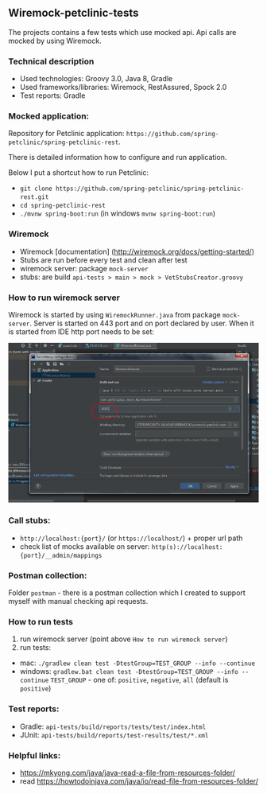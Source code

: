 ## Wiremock-petclinic-tests

The projects contains a few tests which use mocked api. Api calls are mocked by using Wiremock.

### Technical description

- Used technologies: Groovy 3.0, Java 8, Gradle
- Used frameworks/libraries: Wiremock, RestAssured, Spock 2.0
- Test reports: Gradle

### Mocked application:

Repository for Petclinic application:
`https://github.com/spring-petclinic/spring-petclinic-rest`.

There is detailed information how to configure and run application.

Below I put a shortcut how to run Petclinic:

- `git clone https://github.com/spring-petclinic/spring-petclinic-rest.git`
- `cd spring-petclinic-rest`
- `./mvnw spring-boot:run` (in windows `mvnw spring-boot:run`)

### Wiremock

- Wiremock [documentation] (http://wiremock.org/docs/getting-started/)
- Stubs are run before every test and clean after test
- wiremock server: package `mock-server`
- stubs: are build `api-tests > main > mock > VetStubsCreator.groovy`

### How to run wiremock server

Wiremock is started by using `WiremockRunner.java` from package `mock-server`. Server is started on 443 port and on port
declared by user. When it is started from IDE http port needs to be set:

![Alt text](files/wiremock_start.PNG?raw=true "IDE configuration")

### Call stubs:

- `http://localhost:{port}/` (or `https://localhost/`) + proper url path
- check list of mocks available on server: `http(s)://localhost:{port}/__admin/mappings`

### Postman collection:

Folder `postman` - there is a postman collection which I created to support myself with manual checking api requests.

### How to run tests

1. run wiremock server (point above `How to run wiremock server`)
1. run tests:

- mac: `./gradlew clean test -DtestGroup=TEST_GROUP --info --continue`
- windows: `gradlew.bat clean test -DtestGroup=TEST_GROUP --info --continue`
  `TEST_GROUP` - one of: `positive`, `negative`, `all` (default is `positive`)

### Test reports:

- Gradle: `api-tests/build/reports/tests/test/index.html`
- JUnit: `api-tests/build/reports/test-results/test/*.xml`

### Helpful links:

- https://mkyong.com/java/java-read-a-file-from-resources-folder/
- read https://howtodoinjava.com/java/io/read-file-from-resources-folder/
